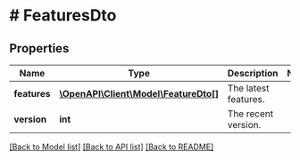 # # FeaturesDto

## Properties

Name | Type | Description | Notes
------------ | ------------- | ------------- | -------------
**features** | [**\OpenAPI\Client\Model\FeatureDto[]**](FeatureDto.md) | The latest features. |
**version** | **int** | The recent version. |

[[Back to Model list]](../../README.md#models) [[Back to API list]](../../README.md#endpoints) [[Back to README]](../../README.md)
